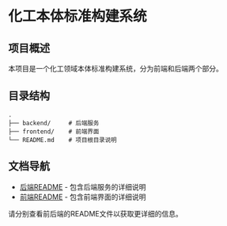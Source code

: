 # 化工本体标准构建系统

## 项目概述

本项目是一个化工领域本体标准构建系统，分为前端和后端两个部分。

## 目录结构

```
.
├── backend/     # 后端服务
├── frontend/    # 前端界面
└── README.md    # 项目根目录说明
```

## 文档导航

- [后端README](./backend/README.md) - 包含后端服务的详细说明
- [前端README](./frontend/README.md) - 包含前端界面的详细说明

请分别查看前后端的README文件以获取更详细的信息。